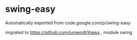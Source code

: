 # swing-easy
Automatically exported from code.google.com/p/swing-easy

migrated to https://github.com/jurgendl/jhaws , module swing
